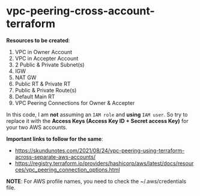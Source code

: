# vpc-peering-cross-account-terraform

**Resources to be created**:
1. VPC in Owner Account
2. VPC in Accepter Account
3. 2 Public & Private Subnet(s) 
4. IGW
5. NAT GW
6. Public RT & Private RT
7. Public & Private Route(s)
8. Default Main RT
9. VPC Peering Connections for Owner & Accepter


In this code, I am **not** assuming an `IAM role` and **using** `IAM user`. So try to replace it with the **Access Keys (Access Key ID + Secret access Key)** for your two AWS accounts.

**Important links to follow for the same**:

- https://skundunotes.com/2021/08/24/vpc-peering-using-terraform-across-separate-aws-accounts/
- https://registry.terraform.io/providers/hashicorp/aws/latest/docs/resources/vpc_peering_connection_options.html


**NOTE**: For AWS profile names, you need to check the ~/.aws/credentials file.
